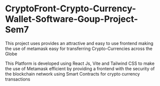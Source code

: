 # CryptoFront-Crypto-Currency-Wallet-Software-Goup-Project-Sem7
This project uses provides an attractive and easy to use frontend making the use of metamask easy for transferring Crypto-Currencies across the Globe

This Platform is developed using React Js, Vite and Tailwind CSS to make the use of Metamask efficient by providing a frontend with the security of the blockchain network using Smart Contracts for crypto currency transactions
